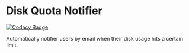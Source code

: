 # Disk Quota Notifier

[![Codacy Badge](https://app.codacy.com/project/badge/Grade/583c607400c2429ebbc1554d777d26b4)](https://www.codacy.com?utm_source=github.com&amp;utm_medium=referral&amp;utm_content=pitt-crc/quota_notifier&amp;utm_campaign=Badge_Grade)

Automatically notifier users by email when their disk usage hits a certain limit.